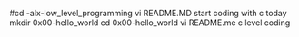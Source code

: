 #cd -alx-low_level_programming
vi README.MD start coding with c today
mkdir 0x00-hello_world
cd 0x00-hello_world
vi README.me c level coding
